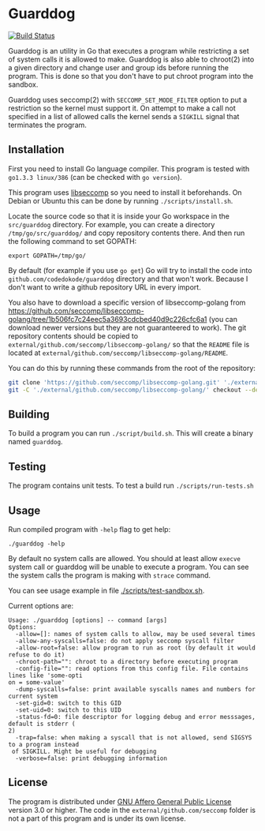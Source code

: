 # Guarddog

[![Build Status](https://travis-ci.org/codedokode/guarddog.svg?branch=master)](https://travis-ci.org/codedokode/guarddog)

Guarddog is an utility in Go that executes a program while restricting a set of system calls it is allowed to make. Guarddog is also able to chroot(2) into a given directory and change user and group ids before running the program. This is done so that you don't have to put chroot program into the sandbox.

Guarddog uses seccomp(2) with `SECCOMP_SET_MODE_FILTER` option to put a restriction so the kernel must support it. On attempt to make a call not specified in a list of allowed calls the kernel sends a `SIGKILL` signal that terminates the program.

## Installation

First you need to install Go language compiler. This program is tested with `go1.3.3 linux/386` (can be checked with `go version`).

This program uses [libseccomp](https://github.com/seccomp/libseccomp) so you need to install it beforehands. On Debian or Ubuntu this can be done by running `./scripts/install.sh`. 

Locate the source code so that it is inside your Go workspace in the `src/guarddog` directory. For example, you can create a directory `/tmp/go/src/guarddog/` and copy repository contents there. And then run the following command to set GOPATH:

    export GOPATH=/tmp/go/

By default (for example if you use `go get`) Go will try to install the code into `github.com/codedokode/guarddog` directory and that won't work. Because I don't want to write a github repository URL in every import.

You also have to download a specific version of libseccomp-golang from https://github.com/seccomp/libseccomp-golang/tree/1b506fc7c24eec5a3693cdcbed40d9c226cfc6a1 (you can download newer versions but they are not guaranteered to work). The git repository contents should be copied to `external/github.com/seccomp/libseccomp-golang/` so that the `README` file is located at `external/github.com/seccomp/libseccomp-golang/README`.

You can do this by running these commands from the root of the repository: 

```sh
git clone 'https://github.com/seccomp/libseccomp-golang.git' './external/github.com/seccomp/libseccomp-golang/'
git -C './external/github.com/seccomp/libseccomp-golang/' checkout --detach 1b506fc7c24eec5a3693cdcbed40d9c226cfc6a1
```

## Building

To build a program you can run `./script/build.sh`. This will create a binary named `guarddog`.

## Testing

The program contains unit tests. To test a build run `./scripts/run-tests.sh`

## Usage

Run compiled program with `-help` flag to get help:

    ./guarddog -help

By default no system calls are allowed. You should at least allow `execve` system call or guarddog will be unable to execute a program. You can see the system calls the program is making with `strace` command. 

You can see usage example in file [./scripts/test-sandbox.sh](./scripts/test-sandbox.sh).

Current options are: 

```
Usage: ./guarddog [options] -- command [args]
Options:
  -allow=[]: names of system calls to allow, may be used several times
  -allow-any-syscalls=false: do not apply seccomp syscall filter
  -allow-root=false: allow program to run as root (by default it would refuse to do it)
  -chroot-path="": chroot to a directory before executing program
  -config-file="": read options from this config file. File contains lines like 'some-opti
on = some-value'
  -dump-syscalls=false: print available syscalls names and numbers for current system
  -set-gid=0: switch to this GID
  -set-uid=0: switch to this UID
  -status-fd=0: file descriptor for logging debug and error messsages, default is stderr (
2)
  -trap=false: when making a syscall that is not allowed, send SIGSYS to a program instead
 of SIGKILL. Might be useful for debugging
  -verbose=false: print debugging information
```

## License

The program is distributed under [GNU Affero General Public License](https://www.gnu.org/licenses/agpl-3.0.en.html) version 3.0 or higher. The code in the `external/github.com/seccomp` folder is not a part of this program and is under its own license.

